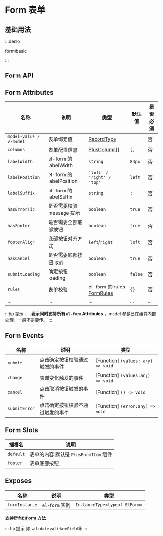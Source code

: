 # Form 表单

## 基础用法

:::demo

form/basic

:::

## Form API

## Form Attributes

| 名称                    | 说明                      | 类型                                                                                             | 默认值  | 是否必须 |
| ----------------------- | ------------------------- | ------------------------------------------------------------------------------------------------ | ------- | -------- |
| `model-value / v-model` | 表单绑定值                | [RecordType](/components/type.html#recordtype)                                                   |         | 否       |
| `columns`               | 表单配置信息              | [PlusColumn[]](/components/config.html)                                                          | `[]`    | 否       |
| `labelWidth`            | el-form 的 labelWidth     | `string`                                                                                         | `84px`  | 否       |
| `labelPosition`         | el-form 的 labelPosition  | `'left' / 'right' / 'top'`                                                                       | `left`  | 否       |
| `labelSuffix`           | el-form 的 labelSuffix    | `string`                                                                                         | `:`     | 否       |
| `hasErrorTip`           | 是否需要校验 message 提示 | `boolean`                                                                                        | `true`  | 否       |
| `hasFooter`             | 是否需要全部底部按钮      | `boolean`                                                                                        | `true`  | 否       |
| `footerAlign`           | 底部按钮对齐方式          | `left`/`right`                                                                                   | `left`  | 否       |
| `hasCancel`             | 是否需要底部按钮 `取消`   | `boolean`                                                                                        | `true`  | 否       |
| `submitLoading`         | 确定按钮 loading          | `boolean`                                                                                        | `false` | 否       |
| `rules`                 | 表单校验                  | el-form 的 rules [FormRules](https://element-plus.org/zh-CN/component/form.html#form-attributes) | `{}`    | 否       |
| ...                     | ...                       | ...                                                                                              | ...     | ...      |

:::tip 提示
**`...`表示同时支持所有 `el-form` Attributes** ，model 参数已在组件内部处理，一般不需要传。
:::

## Form Events

| 名称          | 说明                             | 类型                               |
| ------------- | -------------------------------- | ---------------------------------- |
| `submit`      | 点击确定按钮校验通过触发的事件   | [Function] `(values: any) => void` |
| `change`      | 表单变化触发的事件               | [Function] `(values:any) => void`  |
| `cancel`      | 点击取消按钮触发的事件           | [Function] `() => void`            |
| `submitError` | 点击确定按钮校验不通过触发的事件 | [Function] `(error:any) => void`   |

## Form Slots

| 插槽名    | 说明                                  |
| --------- | ------------------------------------- |
| `default` | 表单的内容 默认是 `PlusFormItem` 组件 |
| `footer`  | 表单底部按钮                          |

## Exposes

| 名称           | 说明           | 类型                          |
| -------------- | -------------- | ----------------------------- |
| `formInstance` | `el-form` 实例 | `InstanceType<typeof ElForm>` |

**支持所有[ElForm 方法](https://element-plus.org/zh-CN/component/form.html#form-exposes)**

::: tip 提示
如 `validate`,`validateField`等
:::
